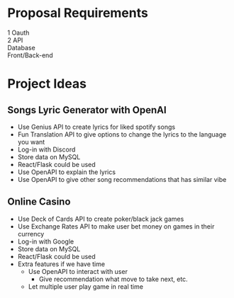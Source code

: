 # Proposal Requirements
1 Oauth <br>
2 API <br>
Database <br>
Front/Back-end <br>

# Project Ideas

## Songs Lyric Generator with OpenAI
- Use Genius API to create lyrics for liked spotify songs
- Fun Translation API to give options to change the lyrics to the language you want
- Log-in with Discord
- Store data on MySQL
- React/Flask could be used
- Use OpenAPI to explain the lyrics
- Use OpenAPI to give other song recommendations that has similar vibe

## Online Casino
- Use Deck of Cards API to create poker/black jack games
- Use Exchange Rates API to make user bet money on games in their currency
- Log-in with Google
- Store data on MySQL
- React/Flask could be used
- Extra features if we have time
    - Use OpenAPI to interact with user
        - Give recommendation what move to take next, etc.
    - Let multiple user play game in real time
